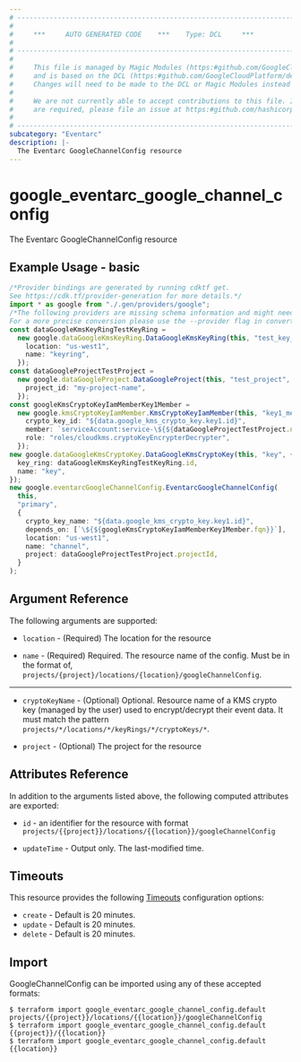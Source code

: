 ```yaml
---
# ----------------------------------------------------------------------------
#
#     ***     AUTO GENERATED CODE    ***    Type: DCL     ***
#
# ----------------------------------------------------------------------------
#
#     This file is managed by Magic Modules (https:#github.com/GoogleCloudPlatform/magic-modules)
#     and is based on the DCL (https:#github.com/GoogleCloudPlatform/declarative-resource-client-library).
#     Changes will need to be made to the DCL or Magic Modules instead of here.
#
#     We are not currently able to accept contributions to this file. If changes
#     are required, please file an issue at https:#github.com/hashicorp/terraform-provider-google/issues/new/choose
#
# ----------------------------------------------------------------------------
subcategory: "Eventarc"
description: |-
  The Eventarc GoogleChannelConfig resource
---
```


# google\_eventarc\_google\_channel\_config

The Eventarc GoogleChannelConfig resource

## Example Usage - basic

```typescript
/*Provider bindings are generated by running cdktf get.
See https://cdk.tf/provider-generation for more details.*/
import * as google from "./.gen/providers/google";
/*The following providers are missing schema information and might need manual adjustments to synthesize correctly: google.
For a more precise conversion please use the --provider flag in convert.*/
const dataGoogleKmsKeyRingTestKeyRing =
  new google.dataGoogleKmsKeyRing.DataGoogleKmsKeyRing(this, "test_key_ring", {
    location: "us-west1",
    name: "keyring",
  });
const dataGoogleProjectTestProject =
  new google.dataGoogleProject.DataGoogleProject(this, "test_project", {
    project_id: "my-project-name",
  });
const googleKmsCryptoKeyIamMemberKey1Member =
  new google.kmsCryptoKeyIamMember.KmsCryptoKeyIamMember(this, "key1_member", {
    crypto_key_id: "${data.google_kms_crypto_key.key1.id}",
    member: `serviceAccount:service-\${${dataGoogleProjectTestProject.number}}@gcp-sa-eventarc.iam.gserviceaccount.com`,
    role: "roles/cloudkms.cryptoKeyEncrypterDecrypter",
  });
new google.dataGoogleKmsCryptoKey.DataGoogleKmsCryptoKey(this, "key", {
  key_ring: dataGoogleKmsKeyRingTestKeyRing.id,
  name: "key",
});
new google.eventarcGoogleChannelConfig.EventarcGoogleChannelConfig(
  this,
  "primary",
  {
    crypto_key_name: "${data.google_kms_crypto_key.key1.id}",
    depends_on: [`\${${googleKmsCryptoKeyIamMemberKey1Member.fqn}}`],
    location: "us-west1",
    name: "channel",
    project: dataGoogleProjectTestProject.projectId,
  }
);

```

## Argument Reference

The following arguments are supported:

*   `location` -
    (Required)
    The location for the resource

*   `name` -
    (Required)
    Required. The resource name of the config. Must be in the format of, `projects/{project}/locations/{location}/googleChannelConfig`.

***

*   `cryptoKeyName` -
    (Optional)
    Optional. Resource name of a KMS crypto key (managed by the user) used to encrypt/decrypt their event data. It must match the pattern `projects/*/locations/*/keyRings/*/cryptoKeys/*`.

*   `project` -
    (Optional)
    The project for the resource

## Attributes Reference

In addition to the arguments listed above, the following computed attributes are exported:

*   `id` - an identifier for the resource with format `projects/{{project}}/locations/{{location}}/googleChannelConfig`

*   `updateTime` -
    Output only. The last-modified time.

## Timeouts

This resource provides the following
[Timeouts](https://developer.hashicorp.com/terraform/plugin/sdkv2/resources/retries-and-customizable-timeouts) configuration options:

* `create` - Default is 20 minutes.
* `update` - Default is 20 minutes.
* `delete` - Default is 20 minutes.

## Import

GoogleChannelConfig can be imported using any of these accepted formats:

```console
$ terraform import google_eventarc_google_channel_config.default projects/{{project}}/locations/{{location}}/googleChannelConfig
$ terraform import google_eventarc_google_channel_config.default {{project}}/{{location}}
$ terraform import google_eventarc_google_channel_config.default {{location}}
```
